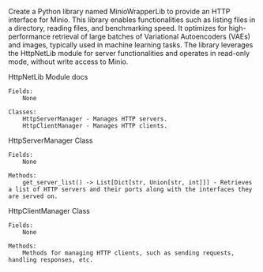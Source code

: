 Create a Python library named MinioWrapperLib to provide an HTTP interface for Minio. This library enables functionalities such as listing files in a directory, reading files, and benchmarking speed. It optimizes for high-performance retrieval of large batches of Variational Autoencoders (VAEs) and images, typically used in machine learning tasks. The library leverages the HttpNetLib module for server functionalities and operates in read-only mode, without write access to Minio.

HttpNetLib Module docs

    Fields:
        None

    Classes:
        HttpServerManager - Manages HTTP servers.
        HttpClientManager - Manages HTTP clients.

HttpServerManager Class

    Fields:
        None

    Methods:
        get_server_list() -> List[Dict[str, Union[str, int]]] - Retrieves a list of HTTP servers and their ports along with the interfaces they are served on.

HttpClientManager Class

    Fields:
        None

    Methods:
        Methods for managing HTTP clients, such as sending requests, handling responses, etc.